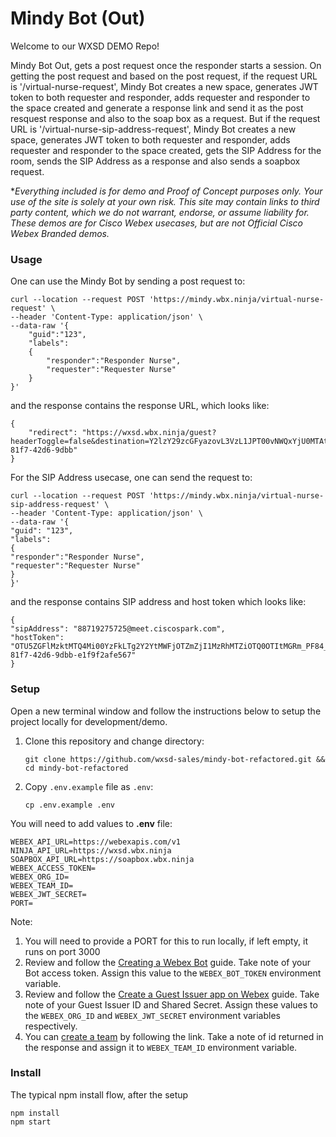 # Mindy Bot (Out)

Welcome to our WXSD DEMO Repo! <!-- Keep this here --> 

Mindy Bot Out, gets a post request once the responder starts a session. On getting the post request and based on the post request, if the request URL is '/virtual-nurse-request', Mindy Bot creates a new space, generates JWT token to both requester and responder, adds requester and responder to the space created and generate a response link and send it as the post resquest response and also to the soap box as a request. But if the request URL is '/virtual-nurse-sip-address-request', Mindy Bot creates a new space, generates JWT token to both requester and responder, adds requester and responder to the space created, gets the SIP Address for the room, sends the SIP Address as a response and also sends a soapbox request.


<!-- Keep the following here -->  
 *_Everything included is for demo and Proof of Concept purposes only. Your use of the site is solely at your own risk. This site may contain links to third party content, which we do not warrant, endorse, or assume liability for. These demos are for Cisco Webex usecases, but are not Official Cisco Webex Branded demos._
 
 
### Usage

One can use the Mindy Bot by sending a post request to:

```
curl --location --request POST 'https://mindy.wbx.ninja/virtual-nurse-request' \
--header 'Content-Type: application/json' \
--data-raw '{
    "guid":"123",
    "labels":
    {
        "responder":"Responder Nurse",
        "requester":"Requester Nurse"
    }
}'
```

and the response contains the response URL, which looks like:

```
{
    "redirect": "https://wxsd.wbx.ninja/guest?headerToggle=false&destination=Y2lzY29zcGFyazovL3VzL1JPT00vNWQxYjU0MTAtMDg2My0xMWVkLTkzZDItOTllNWQ0Mm&userType=licensed&token=YTFlM2Q3NjQtMDYxMC00YzM1LWFjODktNDNlOWM1OTc5MGRlNTk5ZTA5NmEtMTU5_PF84_578771dd-81f7-42d6-9dbb"
}

```
For the SIP Address usecase, one can send the request to:

```
curl --location --request POST 'https://mindy.wbx.ninja/virtual-nurse-sip-address-request' \
--header 'Content-Type: application/json' \
--data-raw '{
"guid": "123",
"labels":
{
"responder":"Responder Nurse",
"requester":"Requester Nurse"
}
}'
```

and the response contains SIP address and host token which looks like:

```
{
"sipAddress": "88719275725@meet.ciscospark.com",
"hostToken": "OTU5ZGFlMzktMTQ4Mi00YzFkLTg2Y2YtMWFjOTZmZjI1MzRhMTZiOTQ0OTItMGRm_PF84_578771dd-81f7-42d6-9dbb-e1f9f2afe567"
}
```

### Setup

Open a new terminal window and follow the instructions below to setup the project locally for development/demo.

1. Clone this repository and change directory:

   ```
   git clone https://github.com/wxsd-sales/mindy-bot-refactored.git && cd mindy-bot-refactored
   ```

2. Copy `.env.example` file as `.env`:
   ```
   cp .env.example .env
   ```

You will need to add values to **.env** file:

```
WEBEX_API_URL=https://webexapis.com/v1
NINJA_API_URL=https://wxsd.wbx.ninja
SOAPBOX_API_URL=https://soapbox.wbx.ninja
WEBEX_ACCESS_TOKEN=
WEBEX_ORG_ID=
WEBEX_TEAM_ID=
WEBEX_JWT_SECRET=
PORT=
```
Note:

1. You will need to provide a PORT for this to run locally, if left empty, it runs on port 3000
2. Review and follow the [Creating a Webex Bot](https://developer.webex.com/docs/bots#creating-a-webex-bot) guide.
   Take note of your Bot access token. Assign this value to the `WEBEX_BOT_TOKEN` environment variable.
3. Review and follow the [Create a Guest Issuer app on Webex](https://developer.webex.com/docs/guest-issuer#guest-issuer-app) guide.
   Take note of your Guest Issuer ID and Shared Secret. Assign these values to the `WEBEX_ORG_ID`
   and `WEBEX_JWT_SECRET` environment variables respectively.
4. You can [create a team](https://developer.webex.com/docs/api/v1/teams/create-a-team) by following the link. Take a note of id returned in the response and assign it to `WEBEX_TEAM_ID` environment variable.

### Install

The typical npm install flow, after the setup

```
npm install
npm start
```

